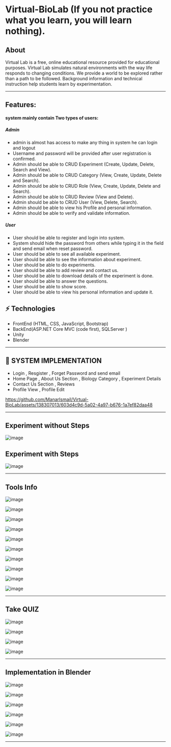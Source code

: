 # Virtual-BioLab (If you not practice what you learn, you will learn nothing).


## About

<p> Virtual Lab is a free, online educational resource provided for educational purposes. Virtual Lab simulates natural environments with the way life responds to changing conditions. We provide a world to be explored rather than a path to be followed. Background information and technical instruction help students learn by experimentation.</p>

***


## Features:
#### system mainly contain Two types of users:

##### Admin

<ul>
  <li>admin is almost has access to make any thing in system he can login and logout</li>
  <li>Username and password will be provided after user registration is confirmed.</li>
  <li>Admin should be able to CRUD Experiment (Create, Update, Delete, Search and View).</li>
  <li>Admin should be able to CRUD Category (View, Create, Update, Delete and Search).</li>
  <li>Admin should be able to CRUD Role (View, Create, Update, Delete and Search).</li>
  <li>Admin should be able to CRUD Review (View and Delete).</li>
  <li>Admin should be able to CRUD User (View, Delete, Search).</li>
  <li>Admin should be able to view his Profile and personal information.</li>
  <li>Admin should be able to verify and validate information.</li>
</ul>

##### User 

<ul>
  <li>User should be able to register and login into system.</li>
  <li>System should hide the password from others while typing it in the field and send email when reset password. </li>
  <li>User should be able to see all available experiment.</li>
  <li>User should be able to see the information about experiment.</li>
  <li>User should be able to do experiments.</li>
  <li>User should be able to add review and contact us. </li>
  <li>User should be able to download details of the experiment is done.</li>
  <li> User should be able to answer the questions.</li>
  <li> User should be able to show score.</li>
  <li>User should be able to view his personal information and update it.</li>
</ul>

## ⚡ Technologies

* FrontEnd (HTML, CSS, JavaScript, Bootstrap)
* BackEnd(ASP.NET Core MVC (code first), SQLServer )
* Unity
* Blender
  
***

## 📱 SYSTEM IMPLEMENTATION

* Login , Resgister , Forget Password and send email
* Home Page , About Us Section , Biology Category , Experiment Details 
* Contact Us Section , Reviews
* Profile View , Profile Edit 
 
https://github.com/ManarIsmail/Virtual-BioLab/assets/138307013/603d4c9d-5a02-4a97-b676-1a7ef82daa48

***
## Experiment without  Steps 

![image](https://github.com/ManarIsmail/Virtual-BioLab/assets/138307013/6d21df48-313d-4f0f-9e2c-778a39941a00)

## Experiment with Steps

![image](https://github.com/ManarIsmail/Virtual-BioLab/assets/138307013/95228e35-e680-46bc-a648-7d3dd6606033)

***

## Tools Info

![image](https://github.com/ManarIsmail/Virtual-BioLab/assets/138307013/6cf64b6e-15d6-4829-a7bd-f6ec39a58f0e)

![image](https://github.com/ManarIsmail/Virtual-BioLab/assets/138307013/795987b4-8670-495d-9b8c-170d113b06ac)

![image](https://github.com/ManarIsmail/Virtual-BioLab/assets/138307013/0f5e7879-5600-4ff2-a2b4-dc2f63bf5d10)

![image](https://github.com/ManarIsmail/Virtual-BioLab/assets/138307013/287aa22c-e906-4d19-abe0-937203cb766a)

![image](https://github.com/ManarIsmail/Virtual-BioLab/assets/138307013/78f937c8-ec8e-4da2-97d8-f10279c38fff)

![image](https://github.com/ManarIsmail/Virtual-BioLab/assets/138307013/00d71d9d-4dfb-40eb-8804-bde5627bf1fb)

![image](https://github.com/ManarIsmail/Virtual-BioLab/assets/138307013/09f6306b-41e2-44a8-b523-a0c1d711b833) 

![image](https://github.com/ManarIsmail/Virtual-BioLab/assets/138307013/3ff3973c-b097-473c-996a-2e4ae3ad8cf7)

![image](https://github.com/ManarIsmail/Virtual-BioLab/assets/138307013/a11669ca-904b-4f07-b126-552668ae324f)

![image](https://github.com/ManarIsmail/Virtual-BioLab/assets/138307013/c31fec22-0b25-430c-b618-66dadcbcf6f9)

***

## Take QUIZ
![image](https://github.com/ManarIsmail/Virtual-BioLab/assets/138307013/20cb263b-8213-43c8-8b8c-2067a01b5f87)

![image](https://github.com/ManarIsmail/Virtual-BioLab/assets/138307013/5db72723-94b2-41db-b43e-8ff51d0f729f)

![image](https://github.com/ManarIsmail/Virtual-BioLab/assets/138307013/a206fdd9-785d-4833-ac79-1aecb57f131e)

![image](https://github.com/ManarIsmail/Virtual-BioLab/assets/138307013/be2cafc4-cebc-4834-a130-54c525ea1cc0)

***

## Implementation in Blender

![image](https://github.com/ManarIsmail/Virtual-BioLab/assets/138307013/78e92b43-01e8-4b25-bf47-e93c93ab605a)

![image](https://github.com/ManarIsmail/Virtual-BioLab/assets/138307013/473d6b56-cc78-4467-9cb4-e161fc5872d4)

![image](https://github.com/ManarIsmail/Virtual-BioLab/assets/138307013/6a70cbee-6c53-436a-ace8-16bfc56150a2)

![image](https://github.com/ManarIsmail/Virtual-BioLab/assets/138307013/85a644e1-0d25-487e-8788-970622ef6294)

![image](https://github.com/ManarIsmail/Virtual-BioLab/assets/138307013/beee5045-cdb0-4e8f-8b7a-39c7623ee9cb)

![image](https://github.com/ManarIsmail/Virtual-BioLab/assets/138307013/4cd70ab2-d64a-4bce-b092-9c06c6431f19)


***










































